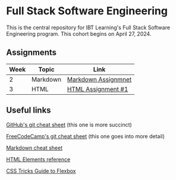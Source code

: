 # Full Stack Software Engineering

This is the central repository for IBT Learning's Full Stack Software Engineering program. This cohort begins on April 27, 2024.

## Assignments

| Week | Topic    | Link                                                          |
| ---- | -------- | ------------------------------------------------------------- |
| 2    | Markdown | [Markdown Assignmnet](0-getting-ready/markdown-assignment.md) |
| 3    | HTML     | [HTML Assignment #1](1-html-css/basics/assignment-1.md)       |

## Useful links

[GitHub's git cheat sheet](https://education.github.com/git-cheat-sheet-education.pdf) (this one is more succinct)

[FreeCodeCamp's git cheat sheet](https://www.freecodecamp.org/news/git-cheat-sheet/) (this one goes into more detail)

[Markdown cheat sheet](https://www.markdownguide.org/cheat-sheet/)

[HTML Elements reference](https://developer.mozilla.org/en-US/docs/Web/HTML/Element)

[CSS Tricks Guide to Flexbox](https://css-tricks.com/snippets/css/a-guide-to-flexbox/)
